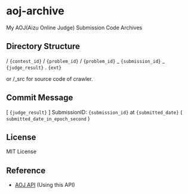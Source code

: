 # aoj-archive

My AOJ(Aizu Online Judge) Submission Code Archives

## Directory Structure

/ `{contest_id}` / `{problem_id}` / `{problem_id}` _ `{submission_id}` _ `{judge_result}` . `{ext}`

or /_src for source code of crawler.

## Commit Message

[ `{judge_result}` ] SubmissionID: `{submission_id}` at `{submitted_date}` ( `submitted_date_in_epoch_second` )

## License

MIT License

## Reference

 - [AOJ API](http://developers.u-aizu.ac.jp/index) (Using this API)
